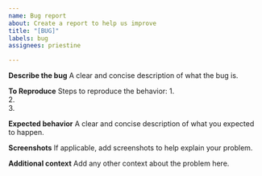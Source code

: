 ```yaml
---
name: Bug report
about: Create a report to help us improve
title: "[BUG]"
labels: bug
assignees: priestine

---
```


**Describe the bug**
A clear and concise description of what the bug is.

**To Reproduce**
Steps to reproduce the behavior:
1.  
2.  
3.  

**Expected behavior**
A clear and concise description of what you expected to happen.

**Screenshots**
If applicable, add screenshots to help explain your problem.

**Additional context**
Add any other context about the problem here.

